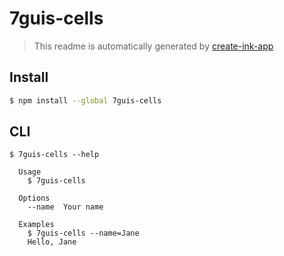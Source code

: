 # 7guis-cells

> This readme is automatically generated by [create-ink-app](https://github.com/vadimdemedes/create-ink-app)


## Install

```bash
$ npm install --global 7guis-cells
```


## CLI

```
$ 7guis-cells --help

  Usage
    $ 7guis-cells

  Options
    --name  Your name

  Examples
    $ 7guis-cells --name=Jane
    Hello, Jane
```
